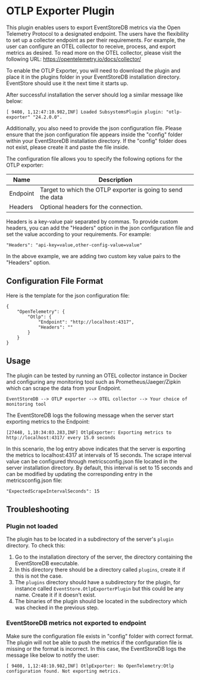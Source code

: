 # OTLP Exporter Plugin
This plugin enables users to export EventStoreDB metrics via the Open Telemetry Protocol to a designated endpoint. The users have the flexibility to set up a collector endpoint as per their requirements. For example, the user can configure an OTEL collector to receive, process, and export metrics as desired.
To read more on the OTEL collector, please visit the following URL:
https://opentelemetry.io/docs/collector/

To enable the OTLP Exporter, you will need to download the plugin and place it in the plugins folder in your EventStoreDB installation directory. EventStore should use it the next time it starts up.

After successful installation the server should log a similar message like below:
```
[ 9408, 1,12:47:10.982,INF] Loaded SubsystemsPlugin plugin: "otlp-exporter" "24.2.0.0".
```

Additionally, you also need to provide the json configuration file. Please ensure that the json configuration file appears inside the "config" folder within your EventStoreDB installation directory.
If the "config" folder does not exist, please create it and paste the file inside.

The configuration file allows you to specify the following options for the OTLP exporter:

| Name     | Description                                                 |
|----------|-------------------------------------------------------------|
| Endpoint | Target to which the OTLP exporter is going to send the data |
| Headers  | Optional headers for the connection.                        |

Headers is a key-value pair separated by commas. To provide custom headers, you can add the "Headers" option in the json configuration file and set the value according to your requirements. For example:
```
"Headers": "api-key=value,other-config-value=value"
```
In the above example, we are adding two custom key value pairs to the "Headers" option.

## Configuration File Format
Here is the template for the json configuration file:
```
{
	"OpenTelemetry": {
		"Otlp": {
			"Endpoint": "http://localhost:4317",
			"Headers": ""
		}
	}
}
```

## Usage
The plugin can be tested by running an OTEL collector instance in Docker and configuring any monitoring tool such as Prometheus/Jaeger/Zipkin which can scrape the data from your Endpoint.
```
EventStoreDB --> OTLP exporter --> OTEL collector --> Your choice of monitoring tool
```

The EventStoreDB logs the following message when the server start exporting metrics to the Endpoint:
```
[27448, 1,10:34:03.283,INF] OtlpExporter: Exporting metrics to http://localhost:4317/ every 15.0 seconds
```

In this scenario, the log entry above indicates that the server is exporting the metrics to localhost:4317 at intervals of 15 seconds. The scrape interval value can be configured through metricsconfig.json file located
in the server installation directory. By default, this interval is set to 15 seconds and can be modified by updating the corresponding entry in the metricsconfig.json file:
```
"ExpectedScrapeIntervalSeconds": 15
```

## Troubleshooting

### Plugin not loaded
The plugin has to be located in a subdirectory of the server's `plugin` directory.
To check this:
1. Go to the installation directory of the server, the directory containing the EventStoreDB executable.
2. In this directory there should be a directory called `plugins`, create it if this is not the case.
3. The `plugins` directory should have a subdirectory for the plugin, for instance called `EventStore.OtlpExporterPlugin` but this could be any name. Create it if it doesn't exist.
4. The binaries of the plugin should be located in the subdirectory which was checked in the previous step.

### EventStoreDB metrics not exported to endpoint
Make sure the configuration file exists in "config" folder with correct format. The plugin will not be able to push the metrics if the configuration file is missing or the format is incorrect. In this case, the EventStoreDB logs the message like below to notify the user:
```
[ 9408, 1,12:48:10.982,INF] OtlpExporter: No OpenTelemetry:Otlp configuration found. Not exporting metrics.
```
